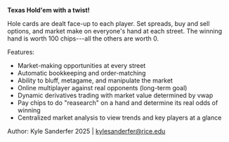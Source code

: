 **Texas Hold'em with a twist!**

Hole cards are dealt face-up to each player. Set spreads, buy and sell options, and market make on everyone's hand at each street. The winning hand is worth 100 chips---all the others are worth 0.

Features:
- Market-making opportunities at every street
- Automatic bookkeeping and order-matching
- Ability to bluff, metagame, and manipulate the market
- Online multiplayer against real opponents (long-term goal)
- Dynamic derivatives trading with market value determined by vwap
- Pay chips to do "reasearch" on a hand and determine its real odds of winning
- Centralized market analysis to view trends and key players at a glance

Author: Kyle Sanderfer 2025 | <kylesanderfer@rice.edu>
